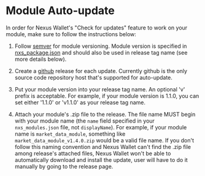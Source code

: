 # Module Auto-update

In order for Nexus Wallet's "Check for updates" feature to work on your module, make sure to follow the instructions below:

1. Follow [semver](https://semver.org/) for module versioning. Module version is specified in [nxs_package.json](./nxs_package.json.md) and should also be used in release tag name (see more details below).

2. Create a [github](https://github.com/) release for each update. Currently github is the only source code repository host that's supported for auto-update.

3. Put your module version into your release tag name. An optional 'v' prefix is acceptable. For example, if your module version is 1.1.0, you can set either '1.1.0' or 'v1.1.0' as your release tag name.

4. Attach your module's .zip file to the release. The file name MUST begin with your module name (the `name` field specified in your `nxs_modules.json` file, not `displayName`). For example, if your module name is `market_data_module`, something like `market_data_module_v1.4.0.zip` would be a valid file name. If you don't follow this naming convention and Nexus Wallet can't find the .zip file among release's attached files, Nexus Wallet won't be able to automatically download and install the update, user will have to do it manually by going to the release page.
